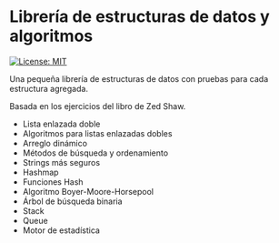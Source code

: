 # Librería de estructuras de datos y algoritmos

[![License: MIT](https://img.shields.io/badge/License-MIT-yellow.svg)](https://opensource.org/licenses/MIT)

Una pequeña librería de estructuras de datos con pruebas 
para cada estructura agregada.

Basada en los ejercicios del libro de Zed Shaw.

* Lista enlazada doble
* Algoritmos para listas enlazadas dobles
* Arreglo dinámico
* Métodos de búsqueda y ordenamiento
* Strings más seguros
* Hashmap
* Funciones Hash
* Algoritmo Boyer-Moore-Horsepool
* Árbol de búsqueda binaria
* Stack
* Queue
* Motor de estadística
